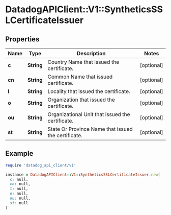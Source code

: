 # DatadogAPIClient::V1::SyntheticsSSLCertificateIssuer

## Properties

| Name   | Type       | Description                                         | Notes      |
| ------ | ---------- | --------------------------------------------------- | ---------- |
| **c**  | **String** | Country Name that issued the certificate.           | [optional] |
| **cn** | **String** | Common Name that issued certificate.                | [optional] |
| **l**  | **String** | Locality that issued the certificate.               | [optional] |
| **o**  | **String** | Organization that issued the certificate.           | [optional] |
| **ou** | **String** | Organizational Unit that issued the certificate.    | [optional] |
| **st** | **String** | State Or Province Name that issued the certificate. | [optional] |

## Example

```ruby
require 'datadog_api_client/v1'

instance = DatadogAPIClient::V1::SyntheticsSSLCertificateIssuer.new(
  c: null,
  cn: null,
  l: null,
  o: null,
  ou: null,
  st: null
)
```
